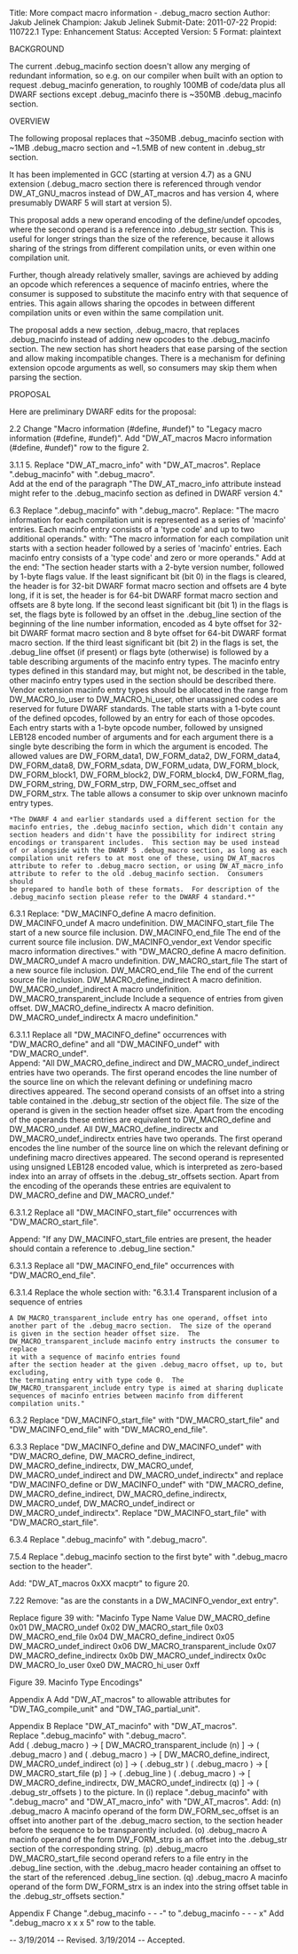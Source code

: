 Title:       More compact macro information - .debug_macro section
Author:      Jakub Jelinek
Champion:    Jakub Jelinek
Submit-Date: 2011-07-22
Propid:      110722.1
Type:        Enhancement
Status:      Accepted
Version:     5
Format:      plaintext

BACKGROUND

The current .debug_macinfo section doesn't allow any merging of redundant information, so e.g. 
on our compiler when built with an option to request .debug_macinfo generation, to roughly 100MB 
of code/data plus all DWARF sections except .debug_macinfo there is ~350MB .debug_macinfo section.

OVERVIEW

The following proposal replaces that ~350MB .debug_macinfo section with ~1MB .debug_macro section 
and ~1.5MB of new content in .debug_str section.

It has been implemented in GCC (starting at version 4.7) as a GNU extension (.debug_macro section
there is referenced through vendor DW_AT_GNU_macros instead of DW_AT_macros and has version 4, 
where presumably DWARF 5 will start at version 5).

This proposal adds a new operand encoding of the define/undef opcodes,
where the second operand is a reference into .debug_str section.  This is
useful for longer strings than the size of the reference, because it allows
sharing of the strings from different compilation units, or even within one
compilation unit.

Further, though already relatively smaller, savings are achieved by adding
an opcode which references a sequence of macinfo entries, where the consumer
is supposed to substitute the macinfo entry with that sequence of entries.
This again allows sharing the opcodes in between different compilation units
or even within the same compilation unit.

The proposal adds a new section, .debug_macro, that replaces .debug_macinfo 
instead of adding new opcodes to the .debug_macinfo section.  The new section 
has short headers that ease parsing of the section and allow making incompatible 
changes.  There is a mechanism for defining extension opcode arguments as well, 
so consumers may skip them when parsing the section.


PROPOSAL 

Here are preliminary DWARF edits for the proposal:

2.2
Change "Macro information (#define, #undef)" to "Legacy macro information (#define, #undef)".
Add
  "DW_AT_macros        Macro information (#define, #undef)" 
  row to the figure 2.

3.1.1
5. Replace "DW_AT_macro_info" with "DW_AT_macros".
   Replace ".debug_macinfo" with ".debug_macro".  
   Add at the end of the paragraph
   "The DW_AT_macro_info attribute instead might refer to the .debug_macinfo
    section as defined in DWARF version 4."

6.3
  Replace ".debug_macinfo" with ".debug_macro".
  Replace:
    "The macro information for each compilation unit is represented as a series
    of 'macinfo' entries. Each macinfo entry consists of a 'type code'
    and up to two additional operands."
  with:
    "The macro information for each compilation unit starts with a section
    header followed by a series of 'macinfo' entries. Each macinfo entry
    consists of a 'type code' and zero or more operands."
  Add at the end:
    "The section header starts with a 2-byte version number, followed by
    1-byte flags value.  If the least significant bit (bit 0) in the flags is
    cleared, the header is for 32-bit DWARF format macro section and offsets are 4 byte long,
    if it is set, the header is for 64-bit DWARF format macro section and offsets are 8 byte long.
    If the second least significant bit (bit 1) in the flags is set,
    the flags byte is followed by an offset in the .debug_line section of the
    beginning of the line number information, encoded as 4 byte offset for
    32-bit DWARF format macro section and 8 byte offset for 64-bit DWARF format
    macro section.  If the third least significant bit (bit 2) in the flags is set,
    the .debug_line offset (if present) or flags byte (otherwise) is followed by a table
    describing arguments of the macinfo entry types.
    The macinfo entry types defined in this standard may, but might not, be
    described in the table, other macinfo entry types used in the section
    should be described there.  Vendor extension macinfo entry types should be
    allocated in the range from DW_MACRO_lo_user to DW_MACRO_hi_user, other
    unassigned codes are reserved for future DWARF standards.
    The table starts with a 1-byte count of the defined opcodes, followed by
    an entry for each of those opcodes.  Each entry starts with a 1-byte
    opcode number, followed by unsigned LEB128 encoded number of arguments
    and for each argument there is a single byte describing the form in which
    the argument is encoded.  The allowed values are DW_FORM_data1,
    DW_FORM_data2, DW_FORM_data4, DW_FORM_data8, DW_FORM_sdata, DW_FORM_udata,
    DW_FORM_block, DW_FORM_block1, DW_FORM_block2, DW_FORM_block4, DW_FORM_flag,
    DW_FORM_string, DW_FORM_strp, DW_FORM_sec_offset and DW_FORM_strx.
    The table allows a consumer to skip over unknown macinfo entry types.

    *The DWARF 4 and earlier standards used a different section for the
    macinfo entries, the .debug_macinfo section, which didn't contain any
    section headers and didn't have the possibility for indirect string
    encodings or transparent includes.  This section may be used instead
    of or alongside with the DWARF 5 .debug_macro section, as long as each
    compilation unit refers to at most one of these, using DW_AT_macros
    attribute to refer to .debug_macro section, or using DW_AT_macro_info
    attribute to refer to the old .debug_macinfo section.  Consumers should
    be prepared to handle both of these formats.  For description of the
    .debug_macinfo section please refer to the DWARF 4 standard.*"

6.3.1
  Replace:
    "DW_MACINFO_define A macro definition.
    DW_MACINFO_undef    A macro undefinition.
    DW_MACINFO_start_file   The start of a new source file inclusion.
    DW_MACINFO_end_file The end of the current source file inclusion.
    DW_MACINFO_vendor_ext   Vendor specific macro information directives."
  with
    "DW_MACRO_define       A macro definition.
    DW_MACRO_undef          A macro undefinition.
    DW_MACRO_start_file     The start of a new source file inclusion.
    DW_MACRO_end_file       The end of the current source file inclusion.
    DW_MACRO_define_indirect    A macro definition.
    DW_MACRO_undef_indirect     A macro undefinition.
    DW_MACRO_transparent_include    Include a sequence of entries from given offset.
    DW_MACRO_define_indirectx   A macro definition.
    DW_MACRO_undef_indirectx        A macro undefinition."

6.3.1.1
  Replace all "DW_MACINFO_define" occurrences with "DW_MACRO_define" and
    all "DW_MACINFO_undef" with "DW_MACRO_undef".  
  Append:
    "All DW_MACRO_define_indirect and DW_MACRO_undef_indirect entries have
    two operands.  The first operand encodes the line number of the source line
    on which the relevant defining or undefining macro directives appeared.
    The second operand consists of an offset into a string table contained in
    the .debug_str section of the object file.  The size of the operand is
    given in the section header offset size.  Apart from the
    encoding of the operands these entries are equivalent to DW_MACRO_define
    and DW_MACRO_undef.
    All DW_MACRO_define_indirectx and DW_MACRO_undef_indirectx entries have
    two operands.  The first operand encodes the line number of the source line
    on which the relevant defining or undefining macro directives appeared.
    The second operand is represented using unsigned LEB128 encoded value,
    which is interpreted as zero-based index into an array of offsets in the
    .debug_str_offsets section.  Apart from the
    encoding of the operands these entries are equivalent to DW_MACRO_define
    and DW_MACRO_undef."

6.3.1.2
  Replace all "DW_MACINFO_start_file" occurrences with "DW_MACRO_start_file".

  Append: 
    "If any DW_MACINFO_start_file entries are present, the header should
    contain a reference to .debug_line section."

6.3.1.3
  Replace all "DW_MACINFO_end_file" occurrences with "DW_MACRO_end_file".

6.3.1.4
  Replace the whole section with:
    "6.3.1.4  Transparent inclusion of a sequence of entries

    A DW_MACRO_transparent_include entry has one operand, offset into
    another part of the .debug_macro section.  The size of the operand
    is given in the section header offset size.  The
    DW_MACRO_transparent_include macinfo entry instructs the consumer to replace
    it with a sequence of macinfo entries found
    after the section header at the given .debug_macro offset, up to, but excluding,
    the terminating entry with type code 0.  The
    DW_MACRO_transparent_include entry type is aimed at sharing duplicate
    sequences of macinfo entries between macinfo from different compilation units."

6.3.2
  Replace "DW_MACINFO_start_file" with "DW_MACRO_start_file" and
    "DW_MACINFO_end_file" with "DW_MACRO_end_file".

6.3.3
  Replace "DW_MACINFO_define and DW_MACINFO_undef" with
    "DW_MACRO_define, DW_MACRO_define_indirect, DW_MACRO_define_indirectx,
    DW_MACRO_undef, DW_MACRO_undef_indirect and DW_MACRO_undef_indirectx"
    and replace
    "DW_MACINFO_define or DW_MACINFO_undef" with
    "DW_MACRO_define, DW_MACRO_define_indirect, DW_MACRO_define_indirectx,
    DW_MACRO_undef, DW_MACRO_undef_indirect or DW_MACRO_undef_indirectx".
  Replace "DW_MACINFO_start_file" with "DW_MACRO_start_file".

6.3.4
  Replace ".debug_macinfo" with ".debug_macro".

7.5.4
  Replace ".debug_macinfo section to the first byte" with
    ".debug_macro section to the header".

  Add:
    "DW_AT_macros  0xXX    macptr"
     to figure 20.

7.22
  Remove:
    "as are the constants in a DW_MACINFO_vendor_ext entry".

  Replace figure 39 with:
    "Macinfo Type Name     Value
    DW_MACRO_define         0x01
    DW_MACRO_undef          0x02
    DW_MACRO_start_file     0x03
    DW_MACRO_end_file       0x04
    DW_MACRO_define_indirect    0x05
    DW_MACRO_undef_indirect     0x06
    DW_MACRO_transparent_include    0x07
    DW_MACRO_define_indirectx   0x0b
    DW_MACRO_undef_indirectx        0x0c
    DW_MACRO_lo_user        0xe0
    DW_MACRO_hi_user        0xff

Figure 39. Macinfo Type Encodings"

Appendix A
  Add "DW_AT_macros" to allowable attributes for "DW_TAG_compile_unit"
  and "DW_TAG_partial_unit".

Appendix B
  Replace "DW_AT_macinfo" with "DW_AT_macros".  
  Replace ".debug_macinfo" with ".debug_macro".  
  Add
    ( .debug_macro ) -> [ DW_MACRO_transparent_include (n) ] -> ( .debug_macro ) and
    ( .debug_macro ) -> [ DW_MACRO_define_indirect, DW_MACRO_undef_indirect (o) ] -> ( .debug_str )
    ( .debug_macro ) -> [ DW_MACRO_start_file (p) ] -> ( .debug_line )
    ( .debug_macro ) -> [ DW_MACRO_define_indirectx, DW_MACRO_undef_indirectx (q) ] -> ( .debug_str_offsets )
    to the picture.
  In (i) replace ".debug_macinfo" with ".debug_macro" and "DW_AT_macro_info"
  with "DW_AT_macros".
  Add:
    (n) .debug_macro A macinfo operand of the form DW_FORM_sec_offset is an
         offset into another part of the .debug_macro section,
         to the section header before the sequence to be
         transparently included.
    (o) .debug_macro A macinfo operand of the form DW_FORM_strp is an offset
         into the .debug_str section of the corresponding string.
    (p) .debug_macro DW_MACRO_start_file second operand refers to a file entry
         in the .debug_line section, with the .debug_macro header
         containing an offset to the start of the referenced
         .debug_line section.
    (q) .debug_macro A macinfo operand of the form DW_FORM_strx is an index
         into the string offset table in the .debug_str_offsets section."

Appendix F
  Change
    ".debug_macinfo    -   -   -"
  to
    ".debug_macinfo    -   -   -   x"
  Add
    ".debug_macro  x   x   x   5"
    row to the table.

--
3/19/2014 -- Revised.
3/19/2014 -- Accepted.
